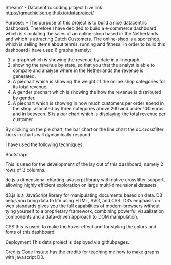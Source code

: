 Stream2 - Datacentric coding project Live link: https://gmachielsen.github.io/dataproject/

Purpose: • The purpose of this project is to build a nice datacentric dashboard. Therefore I have decided to build a e-commerce dashboard which is simulating the sales of an online-shop based in the Netherlands and which is attracting Dutch Customers. The online-shop is a sportshop, which is selling items about tennis, running and fitness. In order to build this dashboard I have used 6 graphs namely: 

1. a graph which is showing the revenue by date in a linegraph.
2. showing the revenue by state, so that you that the analyst is able to compare and analyse where in the Netherlands the revenue is generated. 
3. A piechart which is showing the weight of the online shop categories for its total revenue.
4. A gender piechart which is showing the how the revenue is distributed by gender.
5. A piechart which is showing in how much customers per order spend in the shop, allocated by three categories above 200 and under 100 euros and in between.
6 is a bar chart which is displaying the total revenue per customer.

By clicking on the pie chart, the bar chart or the line chart the dc.crossfilter kicks in charts will dymamically respond.

I have used the following techniques:

Bootstrap:

This is used for the development of the lay out of this dashboard, namely 2 rows of 3 columns.

dc.js a dimensional charting javascrpt library with native crossfilter support, allowing highly efficient exploration on large multi-dimensional datasets.

d3.js is a JavaScript library for manipulating documents based on data. D3 helps you bring data to life using HTML, SVG, and CSS. D3’s emphasis on web standards gives you the full capabilities of modern browsers without tying yourself to a proprietary framework, combining powerful visualization components and a data-driven approach to DOM manipulation.

CSS this is used, to make the hover effect and for styling the colors and fonts of this dashboard. 

Deployment
This data project is deployed via githubpages. 

Credits
Code Instute has the credits for teaching me how to make graphs with javascript D3.

